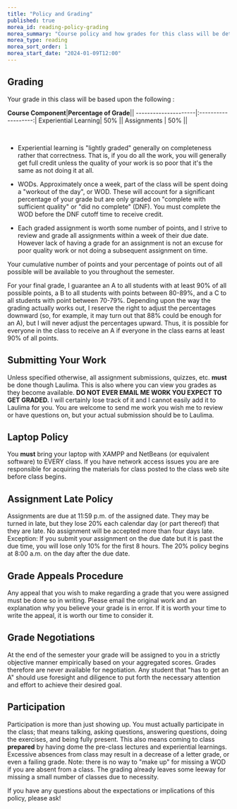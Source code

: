 ```yaml
---
title: "Policy and Grading"
published: true
morea_id: reading-policy-grading
morea_summary: "Course policy and how grades for this class will be determined"
morea_type: reading
morea_sort_order: 1
morea_start_date: "2024-01-09T12:00"
---
```


## Grading

Your grade in this class will be based upon the following :

**Course Component**|**Percentage of Grade**||
---------------------|:-------------------:|
Experiential Learning|         50%         ||
Assignments          |         50%         ||

<br>

 * Experiential learning is "lightly graded" generally on completeness rather that correctness. That is, if you do all the work, you will generally get full credit unless the quality of your work is so poor that it's the same as not doing it at all.
 
 * WODs. Approximately once a week, part of the class will be spent doing a 
 "workout of the day", or WOD. These will account for a significant percentage of your 
 grade but are only graded on "complete with sufficient quality" or
 "did no complete" (DNF).
 You must complete the WOD before the DNF cutoff time to receive credit. 

 * Each graded assignment is worth some number of points, and I strive to review
and grade all assignments within a week of their due date. However lack of having a grade for an assignment is not an excuse for poor quality work or not doing a subsequent assignment on time.


Your cumulative
number of points and your percentage of points out of all possible will be
available to you throughout the semester. 

For your final grade, I guarantee an
A to all students with at least 90% of all possible points, a B to all
students with points between 80-89%, and a C to all students with point
between 70-79%. Depending upon the way the grading actually works out, I
reserve the right to adjust the percentages downward (so, for example, it may
turn out that 88% could be enough for an A), but I will never adjust the
percentages upward. Thus, it is possible for everyone in the class to receive
an A if everyone in the class earns at least 90% of all points.

## Submitting Your Work
Unless specified otherwise, all assignment submissions, quizzes, etc. **must**
be done though Laulima. This is also where you can view you grades as they become available. **DO NOT EVER EMAIL ME WORK YOU EXPECT TO GET GRADED.** I will certainly lose track of it and I cannot easily add it to Laulima for you. You are welcome to send me work you wish me to review or have questions on, but your actual submission should be to Laulima.

## Laptop Policy
You **must** bring your laptop with XAMPP and NetBeans (or
equivalent software) to EVERY class. If you have network access issues you are
are responsible for acquiring the materials for class posted to the class web site 
before class begins.

## Assignment Late Policy
Assignments are due at 11:59 p.m. of the
assigned date. They may be turned in late, but they lose 20% each
calendar day (or part thereof) that they are late. No assignment will be
accepted more than four days late. Exception: If you submit your
assignment on the due date but it is past the due time, you will lose
only 10% for the first 8 hours. The 20% policy begins at 8:00 a.m. on
the day after the due date.

## Grade Appeals Procedure
Any appeal that you wish to make regarding a
grade that you were assigned must be done so in writing. Please email
the original work and an explanation why you believe your
grade is in error. If it is worth your time to write the appeal, it is
worth our time to consider it.

## Grade Negotiations
At the end of the semester your grade will be
assigned to you in a strictly objective manner empirically based on your
aggregated scores. Grades therefore are never available for negotiation.
Any student that "has to get an A" should use foresight and diligence to
put forth the necessary attention and effort to achieve their desired
goal.

## Participation
Participation is more than just showing up.  You must
actually participate in the class; that means talking, asking questions,
answering questions, doing the exercises, and being fully present. This also
means coming to class **prepared** by having dome the pre-class lectures
and experiential learnings.  
Excessive absences from class may result in a decrease of a letter
grade, or even a failing grade. Note: there is no way to "make up" 
for missing a WOD if you are absent from a class. The grading already leaves
some leeway for missing a small number of classes due to necessity.

If you have any questions about the
expectations or implications of this policy, please ask!

 




